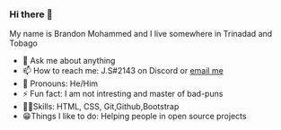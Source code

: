 ### Hi there 👋

My name is Brandon Mohammed and I live somewhere in Trinadad and Tobago

- 💬 Ask me about anything
- 📫 How to reach me: J.S#2143 on Discord or [email me](http://hidemyemail.co/e/a69d23)
- 👦 Pronouns: He/Him
- ⚡ Fun fact: I am not intresting and master of bad-puns
- 👨‍💻Skills: HTML, CSS, Git,Github,Bootstrap
- 😁Things I like to do: Helping people in open source projects
